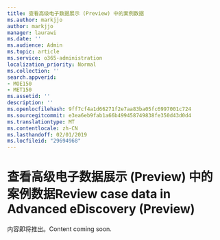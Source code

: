 ```yaml
---
title: 查看高级电子数据展示 (Preview) 中的案例数据
ms.author: markjjo
author: markjjo
manager: laurawi
ms.date: ''
ms.audience: Admin
ms.topic: article
ms.service: o365-administration
localization_priority: Normal
ms.collection: ''
search.appverid:
- MOE150
- MET150
ms.assetid: ''
description: ''
ms.openlocfilehash: 9ff7cf4a1d66271f2e7aa83ba05fc6997001c724
ms.sourcegitcommit: e3ea6eb9fab1a66b499458749838fe350d43d0d4
ms.translationtype: MT
ms.contentlocale: zh-CN
ms.lasthandoff: 02/01/2019
ms.locfileid: "29694968"
---
```

# <a name="review-case-data-in-advanced-ediscovery-preview"></a><span data-ttu-id="5c8cf-102">查看高级电子数据展示 (Preview) 中的案例数据</span><span class="sxs-lookup"><span data-stu-id="5c8cf-102">Review case data in Advanced eDiscovery (Preview)</span></span>

<span data-ttu-id="5c8cf-103">内容即将推出。</span><span class="sxs-lookup"><span data-stu-id="5c8cf-103">Content coming soon.</span></span>